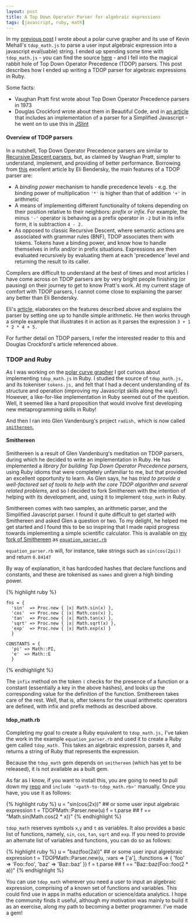 ```yaml
---
layout: post
title: A Top Down Operator Parser for algebraic expressions
tags: [javascript, ruby, math]
---
```


In my [previous post](/2011/10/Polar-curve-grapher/) I wrote about a polar curve grapher and its use of Kevin Mehall's `tdop_math.js` to parse a user input algebraic expression into a
javascript eval(uable) string.  I ended up spending some time with `tdop_math.js` - you can find the source [here](https://github.com/kevinmehall/EquationExplorer/blob/master/tdop_math.js) -
and I fell into the magical rabbit hole of Top Down Operator Precedence (TDOP) parsers. This post describes how I ended up writing a
TDOP parser for algebraic expressions in Ruby.

Some facts:
- Vaughan Pratt first wrote about Top Down Operator Precedence parsers in 1973
- Douglas Crockford wrote about them in Beautiful Code, and in [an article](http://javascript.crockford.com/tdop/tdop.html) that includes an implementation of a parser for a Simplified Javascript - he went on to
use this in [JSlint](http://jslint.com)

#### Overview of TDOP parsers

In a nutshell, Top Down Operator Precedence parsers are similar to [Recursive Descent parsers,](http://en.wikipedia.org/wiki/Recursive_descent_parser) but, as claimed by Vaughan Pratt,
simpler to understand, implement, and providing of better performance. Borrowing from [this](http://eli.thegreenplace.net/2010/01/02/top-down-operator-precedence-parsing/)
excellent article by Eli Bendersky, the main features of a TDOP parser are:

- A _binding power_ mechanism to handle precedence levels - e.g. the binding power of multiplication `'*'` is higher than that of addition `'+'` in arithmetic
- A means of implementing different functionality of tokens depending on their position relative to their neighbors: _prefix_ or _infix._ For example, the
minus `'-'` operator is behaving as a prefix operator in `-2` but in its infix form, it is subtraction `4 - 2.`
- As opposed to classic Recursive Descent, where semantic actions are associated with grammar rules (BNF), TDOP associates them with tokens. Tokens have
a binding power, and know how to handle themselves in infix and/or in prefix situations. Expressions are then evaluated recursively by evaluating them at each
'precedence' level and returning the result to its caller.

Compilers are difficult to understand at the best of times and most articles I have come across on TDOP parsers are by very bright people finishing (or pausing) on their journey to
get to know Pratt's work. At my current stage of comfort with TDOP parsers, I cannot come close to explaining the parser any better than
Eli Bendersky.

Eli's [article,](http://eli.thegreenplace.net/2010/01/02/top-down-operator-precedence-parsing/) elaborates on the features described above
and explains the parser by setting one up to handle simple arithmetic. He then works through a simple example that illustrates it in
action as it parses the expression `3 + 1 * 2 * 4 + 5.`

For further detail on TDOP parsers, I refer the interested reader to this and Douglas Crockford's article referenced above.

### TDOP and Ruby

As I was working on the [polar curve grapher](2011/10/Polar-curve-grapher/) I got curious about implementing `tdop_math.js` in Ruby. I studied the
source of `tdop_math.js,` and its tokeniser `tokens.js,` and felt that I had a decent understanding of its structure and operation (improving my Javascript skills
along the way!). However, a like-for-like implementation in Ruby seemed out of the question. Well, it seemed like a hard proposition that would involve
first developing new metaprogramming skills in Ruby!

And then I ran into Glen Vandenburg's project `radish,` which is now called [`smithereen`.](http://github.com/glv/smithereen)

#### Smithereen

Smithereen is a result of Glen Vandenburg's meditation on TDOP parsers, during which he decided to write an implementation in Ruby.
He has implemented a _library for building Top Down Operator Precedence parsers,_ using Ruby idioms that were completely unfamiliar to me, but
that provided an excellent opportunity to learn. As Glen says, he has _tried to provide a well-factored set of tools to help with
the core TDOP algorithm and several related problems,_ and so I decided to fork Smithereen with the intention of helping with its development, and,
using it to implement `tdop_math` in Ruby.

Smithereen comes with two samples, an arithmetic parser, and the Simplified Javascript parser.  I found it quite difficult to get started with Smithereen
and asked Glen a question or two. To my delight, he helped me get started and I found this to be so inspiring that I made rapid progress towards
implementing a simple scientific calculator.  This is available on [my fork of Smithereen](http://github.com/novemberkilo/smithereen/tree/develop)
as [`equation_parser.rb`](https://github.com/novemberkilo/smithereen/blob/develop/samples/equation_parser.rb)

`equation_parser.rb` will, for instance, take strings such as `sin(cos(2pi))` and return `0.84147`

By way of explanation, it has hardcoded hashes that declare functions and constants, and these are tokenised as `names` and given a high
binding power.

{% highlight ruby %}

    fns = {
      'sin'  => Proc.new { |x| Math.sin(x) },
      'cos'  => Proc.new { |x| Math.cos(x) },
      'tan'  => Proc.new { |x| Math.tan(x) },
      'sqrt' => Proc.new { |x| Math.sqrt(x) },
      'exp'  => Proc.new { |x| Math.exp(x) }
      }

    CONSTANTS = {
      'pi' => Math::PI,
      'e'  => Math::E
      }

{% endhighlight %}

The `infix` method on the token `(` checks for the presence of a function or a constant (essentially a key in the above hashes),
and looks up the corresponding value for the definition of the function. Smithereen takes care of the rest.  Well, that is, after tokens for
the usual arithmetic operators are defined, with infix and prefix methods as described above.

#### tdop_math.rb

Completing my goal to create a Ruby equivalent to `tdop_math.js,` I've taken the work in the example `equation_parser.rb`
and used it to create a Ruby gem called `tdop_math.` This takes an algebraic expression, parses it, and returns a string of Ruby that represents
the expression.

Because the `tdop_math` gem depends on `smithereen` (which has yet to be released), it is not available as a built gem.

As far as I know, if you want to install this, you are going to need to pull down my [repo](http://github.com/novemberkilo/tdop_math) and
`include '<path-to-tdop_math.rb>'` manually. Once you have, you use it as follows:

{% highlight ruby %}
    u = "sin(cos(2x))"  ## or some user input algebraic expression
    t = TDOPMath::Parser.new(u)
    f = t.parse   ## f == "Math.sin(Math.cos(2 * x))"
{% endhighlight %}

`tdop_math` reserves symbols `x`,`y` and `t` as variables.  It also
provides a basic list of functions, namely, `sin`, `cos`, `tan`, `sqrt`
and `exp`.  If you need to provide an alternate list of variables and
functions, you can do so as follows:

{% highlight ruby %}
    u = "baz(foo(2a))"  ## or some user input algrebraic expression
    t = TDOPMath::Parser.new(u,
                             :vars => ['a'],
                             :functions => {
                                'foo' => 'Foo::foo',
                                'baz' => 'Baz::baz'
                              })
    f = t.parse   ## f == "Baz::baz(Foo::foo(2 * a))"
{% endhighlight %}

You can use `tdop_math` wherever you need a user to input an algebraic expression, comprising of a known set of functions and variables. This
could find use in apps in maths education or science/data analytics.  I hope the community finds it useful, although my motivation was mainly
to build it as an exercise, along my path to becoming a better programmer.  I've made a gem!


